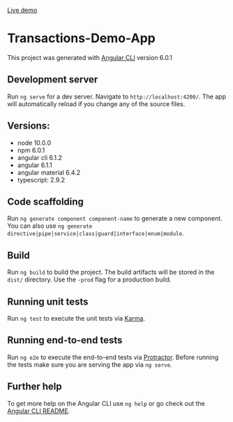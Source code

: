 [Live demo](http://jmchaves.com/transactions-app/)

# Transactions-Demo-App

This project was generated with [Angular CLI](https://github.com/angular/angular-cli) version 6.0.1

## Development server

Run `ng serve` for a dev server. Navigate to `http://localhost:4200/`. The app will automatically reload if you change any of the source files.

## Versions:

- node 10.0.0
- npm 6.0.1
- angular cli 6.1.2
- angular 6.1.1
- angular material 6.4.2
- typescript: 2.9.2

## Code scaffolding

Run `ng generate component component-name` to generate a new component. You can also use `ng generate directive|pipe|service|class|guard|interface|enum|module`.

## Build

Run `ng build` to build the project. The build artifacts will be stored in the `dist/` directory. Use the `-prod` flag for a production build.

## Running unit tests

Run `ng test` to execute the unit tests via [Karma](https://karma-runner.github.io).

## Running end-to-end tests

Run `ng e2e` to execute the end-to-end tests via [Protractor](http://www.protractortest.org/).
Before running the tests make sure you are serving the app via `ng serve`.

## Further help

To get more help on the Angular CLI use `ng help` or go check out the [Angular CLI README](https://github.com/angular/angular-cli/blob/master/README.md).
